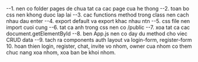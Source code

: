 --1. nen co folder pages de chua tat ca cac page cua he thong
--2. toan bo css nen khong duoc lap lai
--3. cac functions method trong class nen cach nhau dau enter
--4. export default va export khac nhau ntn
--5. css file nen import cuoi cung
--6. tat ca anh trong css nen co /public
--7. xoa tat ca cac document.getElementById
--8. ben App.js nen co day du method cho viec CRUD data
--9. tach ra components auth layout va login-form, register-form
10. hoan thien login, register, chat, invite vo nhom, owner cua nhom co them chuc nang xoa nhom, xoa ban be khoi nhom.